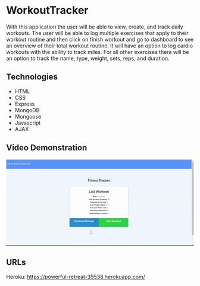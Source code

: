 # WorkoutTracker
With this application the user will be able to view, create, and track daily workouts. The user will be able to log multiple exercises that apply to their workout routine and then click on finish workout and go to dashboard to see an overview of their total workout routine. It will have an option to log cardio workouts with the ability to track miles. For all other exercises there will be an option to track the name, type, weight, sets, reps, and duration.

## Technologies
* HTML
* CSS
* Express
* MongoDB
* Mongoose
* Javascript
* AJAX

## Video Demonstration
![](assets\FitnessTrackerDemo.gif)

## URLs
Heroku: https://powerful-retreat-39538.herokuapp.com/
